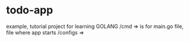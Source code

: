 # todo-app
example, tutorial project
for learning GOLANG
/cmd => is for main.go file, file where app starts
/configs => 
